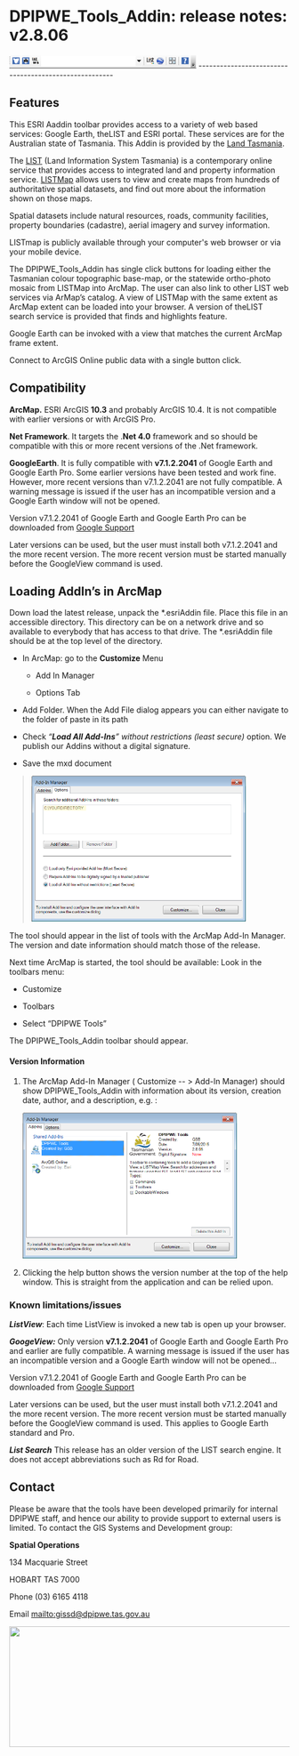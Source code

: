 DPIPWE\_Tools\_Addin: release notes: v2.8.06
============================================

<img src="media/DPIPWE_Tools_toolbar.png" width="336" height="24" />
------------------------------------------------------

Features
--------

This ESRI Aaddin toolbar provides access to a variety of web based services: Google Earth, theLIST and ESRI portal. These services are for the Australian state of Tasmania. This Addin is provided by the [Land Tasmania](<http://dpipwe.tas.gov.au/land-tasmania>).

The [LIST](<http://dpipwe.tas.gov.au/land-tasmania/the-list>)  (Land Information System Tasmania) is a contemporary online service that provides access to integrated land and property information service. [LISTMap](<http://dpipwe.tas.gov.au/land-tasmania/the-list/listmap>) allows users to view and create maps from hundreds of authoritative spatial datasets, and find out more about the information shown on those maps.

Spatial datasets include natural resources, roads, community facilities, property boundaries (cadastre), aerial imagery and survey information.

LISTmap is publicly available through your computer's web browser or via your mobile device.

The DPIPWE\_Tools\_Addin has single click buttons for loading either the Tasmanian colour topographic base-map, or the statewide ortho-photo mosaic from LISTMap into ArcMap. The user can also link to other LIST web services via ArMap’s catalog. A view of LISTMap with the same extent as ArcMap extent can be loaded into your browser. A version of theLIST search service is provided that finds and highlights feature.

Google Earth can be invoked with a view that matches the current ArcMap frame extent.

Connect to ArcGIS Online public data with a single button click.

Compatibility
-------------

**ArcMap.** ESRI ArcGIS **10.3** and probably ArcGIS 10.4. It is not compatible with earlier versions or with ArcGIS Pro.

**Net Framework**. It targets the .**Net 4.0** framework and so should be compatible with this or more recent versions of the .Net framework.

**GoogleEarth**. It is fully compatible with **v7.1.2.2041** of Google Earth and Google Earth Pro. Some earlier versions have been tested and work fine. However, more recent versions than v7.1.2.2041 are not fully compatible. A warning message is issued if the user has an incompatible version and a Google Earth window will not be opened.

Version v7.1.2.2041 of Google Earth and Google Earth Pro can be downloaded from [Google Support](https://support.google.com/earth/answer/168344?hl=en)

Later versions can be used, but the user must install both v7.1.2.2041 and the more recent version. The more recent version must be started manually before the GoogleView command is used.

Loading AddIn’s in ArcMap
-------------------------

Down load the latest release, unpack the \*.esriAddin file. Place this file in an accessible directory. This directory can be on a network drive and so available to everybody that has access to that drive. The \*.esriAddin file should be at the top level of the directory.

-   In ArcMap: go to the **Customize** Menu

    -   Add In Manager

    -   Options Tab

-   Add Folder. When the Add File dialog appears you can either navigate to the folder of paste in its path

-   Check *“**Load All Add-Ins**” without restrictions (least secure)* option. We publish our Addins without a digital signature.

-   Save the mxd document

> <img src="media/AddIn_Manager_Options3.png" width="385" height="262" />

The tool should appear in the list of tools with the ArcMap Add-In Manager. The version and date information should match those of the release.

Next time ArcMap is started, the tool should be available: Look in the toolbars menu:

-   Customize

-   Toolbars

-   Select “DPIPWE Tools”

 The DPIPWE\_Tools\_Addin toolbar should appear.

#### Version Information

1.  The ArcMap Add-In Manager ( Customize -- &gt; Add-In Manager) should show DPIPWE\_Tools\_Addin with information about its version, creation date, author, and a description, e.g. :

    <img src="media/DPIPWETools_Info.png" width="385" height="262" />

2.  Clicking the help button shows the version number at the top of the help window. This is straight from the application and can be relied upon.

### Known limitations/issues

***ListView***: Each time ListView is invoked a new tab is open up your browser.

***GoogeView:*** Only version **v7.1.2.2041** of Google Earth and Google Earth Pro and earlier are fully compatible. A warning message is issued if the user has an incompatible version and a Google Earth window will not be opened...

Version v7.1.2.2041 of Google Earth and Google Earth Pro can be downloaded from [Google Support](https://support.google.com/earth/answer/168344?hl=en)

Later versions can be used, but the user must install both v7.1.2.2041 and the more recent version. The more recent version must be started manually before the GoogleView command is used. This applies to Google Earth standard and Pro.

***List Search*** This release has an older version of the LIST search engine. It does not accept abbreviations such as Rd for Road.

Contact
-------

Please be aware that the tools have been developed primarily for internal DPIPWE staff, and hence our ability to provide support to external users is limited. To contact the GIS Systems and Development group:

**Spatial Operations**

134 Macquarie Street

HOBART TAS 7000

Phone (03) 6165 4118

Email [mailto:gissd@dpipwe.tas.gov.au](mailto:gissd@dpipwe.tas.gov.au)

<img src="media/Tas_Gov_logo.jpeg" width="601" height="217" />

